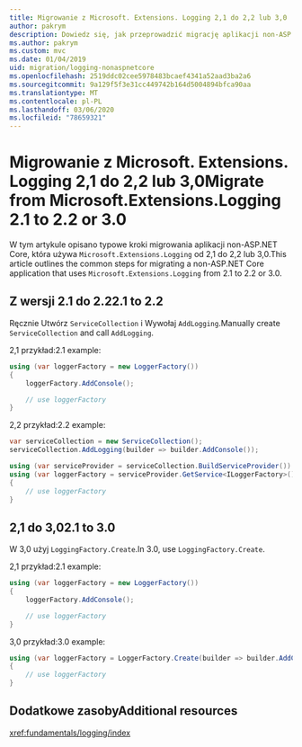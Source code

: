 ```yaml
---
title: Migrowanie z Microsoft. Extensions. Logging 2,1 do 2,2 lub 3,0
author: pakrym
description: Dowiedz się, jak przeprowadzić migrację aplikacji non-ASP.NET Core, która korzysta z Microsoft. Extensions. rejestrowanie z 2,1 do 2,2 lub 3,0.
ms.author: pakrym
ms.custom: mvc
ms.date: 01/04/2019
uid: migration/logging-nonaspnetcore
ms.openlocfilehash: 2519ddc02cee5978483bcaef4341a52aad3ba2a6
ms.sourcegitcommit: 9a129f5f3e31cc449742b164d5004894bfca90aa
ms.translationtype: MT
ms.contentlocale: pl-PL
ms.lasthandoff: 03/06/2020
ms.locfileid: "78659321"
---
```

# <a name="migrate-from-microsoftextensionslogging-21-to-22-or-30"></a><span data-ttu-id="b18a2-103">Migrowanie z Microsoft. Extensions. Logging 2,1 do 2,2 lub 3,0</span><span class="sxs-lookup"><span data-stu-id="b18a2-103">Migrate from Microsoft.Extensions.Logging 2.1 to 2.2 or 3.0</span></span>

<span data-ttu-id="b18a2-104">W tym artykule opisano typowe kroki migrowania aplikacji non-ASP.NET Core, która używa `Microsoft.Extensions.Logging` od 2,1 do 2,2 lub 3,0.</span><span class="sxs-lookup"><span data-stu-id="b18a2-104">This article outlines the common steps for migrating a non-ASP.NET Core application that uses `Microsoft.Extensions.Logging` from 2.1 to 2.2 or 3.0.</span></span>

## <a name="21-to-22"></a><span data-ttu-id="b18a2-105">Z wersji 2.1 do 2.2</span><span class="sxs-lookup"><span data-stu-id="b18a2-105">2.1 to 2.2</span></span>

<span data-ttu-id="b18a2-106">Ręcznie Utwórz `ServiceCollection` i Wywołaj `AddLogging`.</span><span class="sxs-lookup"><span data-stu-id="b18a2-106">Manually create `ServiceCollection` and call `AddLogging`.</span></span>

<span data-ttu-id="b18a2-107">2,1 przykład:</span><span class="sxs-lookup"><span data-stu-id="b18a2-107">2.1 example:</span></span>

```csharp
using (var loggerFactory = new LoggerFactory())
{
    loggerFactory.AddConsole();

    // use loggerFactory
}
```

<span data-ttu-id="b18a2-108">2,2 przykład:</span><span class="sxs-lookup"><span data-stu-id="b18a2-108">2.2 example:</span></span>

```csharp
var serviceCollection = new ServiceCollection();
serviceCollection.AddLogging(builder => builder.AddConsole());

using (var serviceProvider = serviceCollection.BuildServiceProvider())
using (var loggerFactory = serviceProvider.GetService<ILoggerFactory>())
{
    // use loggerFactory
}
```

## <a name="21-to-30"></a><span data-ttu-id="b18a2-109">2,1 do 3,0</span><span class="sxs-lookup"><span data-stu-id="b18a2-109">2.1 to 3.0</span></span>

<span data-ttu-id="b18a2-110">W 3,0 użyj `LoggingFactory.Create`.</span><span class="sxs-lookup"><span data-stu-id="b18a2-110">In 3.0, use `LoggingFactory.Create`.</span></span>

<span data-ttu-id="b18a2-111">2,1 przykład:</span><span class="sxs-lookup"><span data-stu-id="b18a2-111">2.1 example:</span></span>

```csharp
using (var loggerFactory = new LoggerFactory())
{
    loggerFactory.AddConsole();

    // use loggerFactory
}
```

<span data-ttu-id="b18a2-112">3,0 przykład:</span><span class="sxs-lookup"><span data-stu-id="b18a2-112">3.0 example:</span></span>

```csharp
using (var loggerFactory = LoggerFactory.Create(builder => builder.AddConsole()))
{
    // use loggerFactory
}
```

## <a name="additional-resources"></a><span data-ttu-id="b18a2-113">Dodatkowe zasoby</span><span class="sxs-lookup"><span data-stu-id="b18a2-113">Additional resources</span></span>

<xref:fundamentals/logging/index>